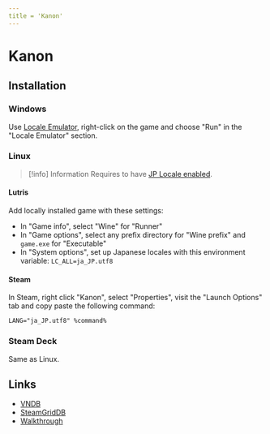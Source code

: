 ```yaml
---
title = 'Kanon'
---
```


# Kanon
## Installation

### Windows

Use [Locale Emulator](https://xupefei.github.io/Locale-Emulator/), right-click on the game and choose "Run" in the "Locale Emulator" section.

### Linux

> [!info] Information
> Requires to have [JP Locale enabled](/all-platforms/jp-locale).

#### Lutris

Add locally installed game with these settings:

* In "Game info", select "Wine" for "Runner"
* In "Game options", select any prefix directory for "Wine prefix" and `game.exe` for "Executable"
* In "System options", set up Japanese locales with this environment variable: `LC_ALL=ja_JP.utf8`

#### Steam

In Steam, right click "Kanon", select "Properties", visit the "Launch Options" tab and copy paste the following command:

```
LANG="ja_JP.utf8" %command%
```

### Steam Deck

Same as Linux.

## Links

* [VNDB](https://vndb.org/v33)
* [SteamGridDB](https://www.steamgriddb.com/game/5248619)
* [Walkthrough](https://forums.fuwanovel.net/topic/2406-kanon/)
